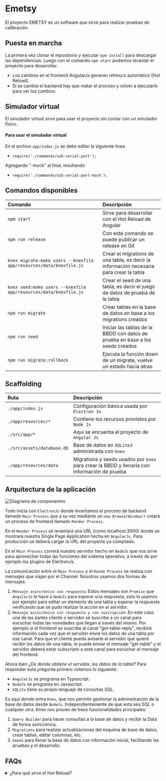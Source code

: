 # Emetsy

El proyecto EMETSY es un software que sirve para realizar pruebas de calibración.

## Puesta en marcha


La primera vez clonar el repositorio y ejecutar `npm install` para descargar las dependencias.
Luego con el comando `npm start` podemos levantar el proyecto para desarrollar.
- Los cambios en el frontend AngularJs generan refresco automático (Hot Reload).
- Si se cambia el backend hay que matar el proceso y volver a ejecutarlo para ver los cambios.

## Simulador virtual

El simulador virtual sirve para usar el proyecto sin contar con un simulador físico.

#### Para usar el simulador virtual

En el archivo `app/index.js` se debe editar la siguiente linea 
- `require('./commands/usb-serial-port');`

Agregando "-mock" al final, resultando 
- `require('./commands/usb-serial-port-mock');`


## Comandos disponibles

| Comando | Descripción |
| :--- | :--- |
| `npm start` | Sirve para desarrollar con el Hot Reload de Angular |
| `npm run release` | Con este comando se puede publicar un release en Git |
| `knex migrate:make users --knexfile app/resources/data/knexfile.js` | Crear el migrations de una tabla, es decir la información necesaria para crear la tabla |
| `knex seed:make users --knexfile app/resources/data/knexfile.js` | Crear el seed de una tabla, es decir el juego de datos de prueba de la tabla |
| `npm run migrate` | Crear tablas en la base de datos en base a los migrations creados |
| `npm run seed` | Iniciar las tablas de la BBDD con datos de prueba en base a los seeds creados |
| `npm run migrate:rollback` | Ejecuta la función down de un migrate, vuelve un estado hacia atras |


## Scaffolding

| Ruta | Descripción |
| :--- | :--- |
| `./app/index.js` | Configuración básica usada por `Electron Js` |
| `./app/resources/*` | Contiene los recursos provistos por `Node Js` |
| `./src/app/*` | Aquí se encuenta el proyecto de `Angular Js` |
| `./src/assets/database.db` | Base de datos en `SQLite3` administrada con `knex` |
| `./app/resources/data` | Migrations y seeds usados por `knex` para crear la BBDD y llenarla con información de prueba |


## Arquitectura de la aplicación
![Diagrama de componentes](./diagrams/Componentes%20de%20la%20aplicaci%C3%B3n.drawio.png "Diagrama de arquitectura")

Todo inicia con `ElectronJs` donde levantamos el proceso de backend llamado `Main Process` que a su vez mediante un `new BrowserWindow()` creará un proceso de frontend llamado `Render Process`.

En el `Render Process` se levantará una URL (como localhost:3000) donde se mostrará nuestra Single Page Application hecha en `AngularJs`. Para producción se deberá cargar la URL del proyecto ya compilado.

En el `Main Process` correrá nuestro servidor hecho en `NodeJs` que nos sirve para aprovechar todas las funciones del sistema operativo, a través de por ejemplo los plugins de ElectronJs.

La comunicación entre el `Main Process` y el `Rende Process` se realiza con mensajes que viajan por el Channel. Nosotros usamos dos formas de mensajes:

1. `Mensaje asincrónico con respuesta`: Estos mensajes son `Promise` que `AngularJs` le hace a `NodeJs` para esperar una respuesta, esto lo usamos por ejemplo para editar un elemento de una tabla y esperar la respuesta verificando que se pudo realizar la acción en el servidor.
2. `Mensaje asincrónico sin respuesta y con suscripción`: En este caso una de las partes cliente o servidor se suscribe a un canal para escuchar todas las novedades que llegan a través del mismo. Por ejemplo si el frontend se suscribe al canal "get-table-reply", recibirá información cada vez que el servidor envíe los datos de una tabla por ese canal. Para que el cliente pueda avisarle al servidor que quiere recibir los datos de una tabla, le puede enviar el mensaje "get-table" y el servidor deberá estar subscripto a este canal para escuchar el mensaje del frontend.

Ahora bien _¿De donde obtiene el servidor, los datos de la tabla?_
Para responder esta pregunta primero notemos lo siguiente:
- `AngularJs` se programa en Typescript.
- `NodeJs` se programa en Javascript.
- `SQLite` tiene su propio lenguaje de consultas SQL.

Es aquí donde entra `Knex`, que nos permite gestionar la adminsitración de la base de datos desde `NodeJs`. Independientemente de que esta sea SQL o cualquier otra. Knex nos provee de trees funcionalidades principales:

1. `Query Builder` para hacer consultas a la base de datos y recibir la Data de forma asincrónica.
2. `Migrations` para realizar actualizaciones del esquima de base de datos, crear tablas, editar columnas, etc.
2. `Seeds` para llenar la base de datos con información inicial, facilitando las pruebas y el desarrollo.

## FAQs

<details><summary>¿Para qué sirve el Hot Reload?</summary>
  <p>
    Cuando se hace un cambio en Angular y el Hot Reload esta activo los cambios se reflejarán en el navegador de forma automática.
    <br>
    Si los cambios se hacen en Node Js, será necesario volver a buildear. 
  </p>
</details>
